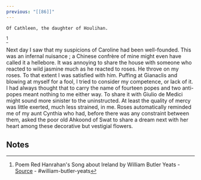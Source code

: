 ```yaml
---
previous: "[[86]]"
---
```


	Of Cathleen, the daughter of Houlihan.
[^1]

Next day I saw that my suspicions of Caroline had been well-founded. This was an infernal nuisance ; a Chinese confrère of mine might even have called it a hellebore. It was annoying to share the house with someone who reacted to wild jasmine much as he reacted to roses. He throve on my roses. To that extent I was satisfied with him. Puffing at Gianaclis and blowing at myself for a fool, I tried to consider my competence, or lack of it. I had always thought that to carry the name of fourteen popes and two anti-popes meant nothing to me either way. To share it with Giulio de Medici might sound more sinister to the uninstructed. At least the quality of mercy was little exerted, much less strained, in me. Roses automatically reminded me of my aunt Cynthia who had, before there was any constraint between them, asked the poor old Ahkoond of Swat to share a dream next with her heart among these decorative but vestigial flowers.
## Notes
[^1]: Poem Red Hanrahan's Song about Ireland by William Butler Yeats - [Source](https://www.poetry-archive.com/y/red_hanrahans_song_about_ireland.html) - #william-butler-yeats